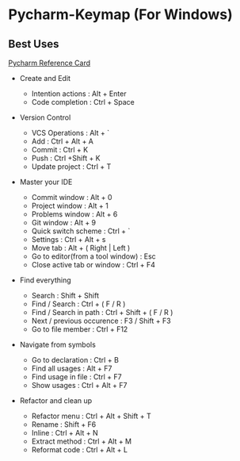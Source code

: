 # Pycharm-Keymap (For Windows) 
## Best Uses

[Pycharm Reference Card](https://resources.jetbrains.com/storage/products/pycharm/docs/PyCharm_ReferenceCard.pdf?_ga=2.260159565.1119855224.1604561230-311796501.1604243799)

- Create and Edit
  - Intention actions : Alt + Enter
  - Code completion : Ctrl + Space


- Version Control
  - VCS Operations : Alt + `
  - Add : Ctrl + Alt + A
  - Commit : Ctrl + K
  - Push : Ctrl +Shift + K
  - Update project : Ctrl + T
    

- Master your IDE
  - Commit window : Alt + 0
  - Project window : Alt + 1
  - Problems window : Alt + 6
  - Git window : Alt + 9
  - Quick switch scheme : Ctrl + `
  - Settings : Ctrl + Alt + s
  - Move tab : Alt + ( Right | Left )
  - Go to editor(from a tool window) : Esc
  - Close active tab or window : Ctrl + F4
  
  
- Find everything
  - Search : Shift + Shift
  - Find / Search : Ctrl + ( F / R )
  - Find / Search in path : Ctrl + Shift + ( F / R )
  - Next / previous occurence : F3 / Shift + F3
  - Go to file member : Ctrl + F12
  
- Navigate from symbols
  - Go to declaration : Ctrl + B
  - Find all usages : Alt + F7
  - Find usage in file : Ctrl + F7 
  - Show usages : Ctrl + Alt + F7
  
- Refactor and clean up
  - Refactor menu : Ctrl + Alt + Shift + T
  - Rename : Shift + F6
  - Inline : Ctrl + Alt + N
  - Extract method : Ctrl + Alt + M
  - Reformat code : Ctrl + Alt + L